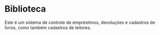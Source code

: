 # Biblioteca
Este é um sistema de controle de empréstimos, devoluções e cadastros de livros, como também cadastros de leitores.
